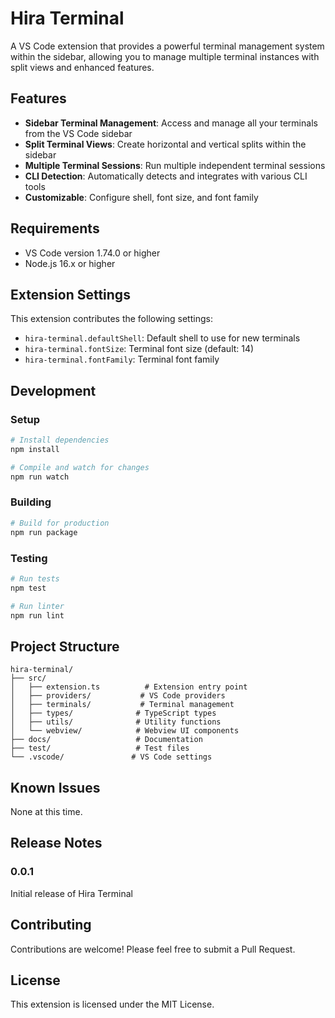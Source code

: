 # Hira Terminal

A VS Code extension that provides a powerful terminal management system within the sidebar, allowing you to manage multiple terminal instances with split views and enhanced features.

## Features

- **Sidebar Terminal Management**: Access and manage all your terminals from the VS Code sidebar
- **Split Terminal Views**: Create horizontal and vertical splits within the sidebar
- **Multiple Terminal Sessions**: Run multiple independent terminal sessions
- **CLI Detection**: Automatically detects and integrates with various CLI tools
- **Customizable**: Configure shell, font size, and font family

## Requirements

- VS Code version 1.74.0 or higher
- Node.js 16.x or higher

## Extension Settings

This extension contributes the following settings:

* `hira-terminal.defaultShell`: Default shell to use for new terminals
* `hira-terminal.fontSize`: Terminal font size (default: 14)
* `hira-terminal.fontFamily`: Terminal font family

## Development

### Setup

```bash
# Install dependencies
npm install

# Compile and watch for changes
npm run watch
```

### Building

```bash
# Build for production
npm run package
```

### Testing

```bash
# Run tests
npm test

# Run linter
npm run lint
```

## Project Structure

```
hira-terminal/
├── src/
│   ├── extension.ts          # Extension entry point
│   ├── providers/           # VS Code providers
│   ├── terminals/           # Terminal management
│   ├── types/              # TypeScript types
│   ├── utils/              # Utility functions
│   └── webview/            # Webview UI components
├── docs/                   # Documentation
├── test/                   # Test files
└── .vscode/               # VS Code settings
```

## Known Issues

None at this time.

## Release Notes

### 0.0.1

Initial release of Hira Terminal

## Contributing

Contributions are welcome! Please feel free to submit a Pull Request.

## License

This extension is licensed under the MIT License.